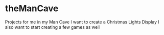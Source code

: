 # theManCave
Projects for me in my Man Cave
I want to create a Christmas Lights Display
I also want to start creating a few games as well
